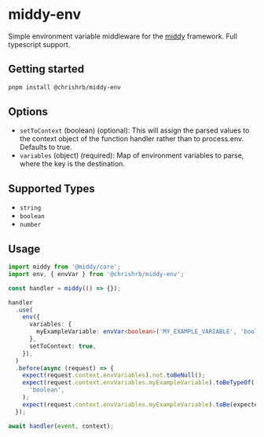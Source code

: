 # middy-env

Simple environment variable middleware for the [middy](https://github.com/middyjs/middy) framework. Full typescript support.

## Getting started

```bash
pnpm install @chrishrb/middy-env
```

## Options

- `setToContext` (boolean) (optional): This will assign the parsed values to the context object of the function handler rather than to process.env. Defaults to true.
- `variables` (object) (required): Map of environment variables to parse, where the key is the destination.

## Supported Types

- `string`
- `boolean`
- `number`

## Usage

```typescript
import middy from '@middy/core';
import env, { envVar } from '@chrishrb/middy-env';

const handler = middy(() => {});

handler
  .use(
    env({
      variables: {
        myExampleVariable: envVar<boolean>('MY_EXAMPLE_VARIABLE', 'boolean'),
      },
      setToContext: true,
    }),
  )
  .before(async (request) => {
    expect(request.context.envVariables).not.toBeNull();
    expect(request.context.envVariables.myExampleVariable).toBeTypeOf(
      'boolean',
    );
    expect(request.context.envVariables.myExampleVariable).toBe(expected);
  });

await handler(event, context);
```
